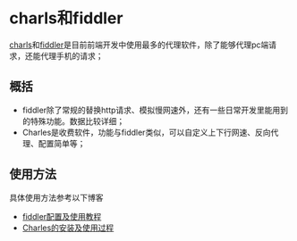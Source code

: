 # charls和fiddler

[charls](https://www.charlesproxy.com/)和[fiddler](https://www.telerik.com/fiddler)是目前前端开发中使用最多的代理软件，除了能够代理pc端请求，还能代理手机的请求；

## 概括

- fiddler除了常规的替换http请求、模拟慢网速外，还有一些日常开发里能用到的特殊功能。数据比较详细；
- Charles是收费软件，功能与fiddler类似，可以自定义上下行网速、反向代理、配置简单等；

## 使用方法

具体使用方法参考以下博客

- [fiddler配置及使用教程](https://www.cnblogs.com/woaixuexi9999/p/9247705.html)
- [Charles的安装及使用过程](https://www.cnblogs.com/littlek1d/p/9351705.html)